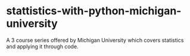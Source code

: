 # stattistics-with-python-michigan-university
A 3 course series offered by Michigan University which covers statistics and applying it through code.
